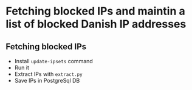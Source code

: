 # Fetching blocked IPs and maintin a list of blocked Danish IP addresses

## Fetching blocked IPs
- Install `update-ipsets` command
- Run it
- Extract IPs with `extract.py`
- Save IPs in PostgreSql DB